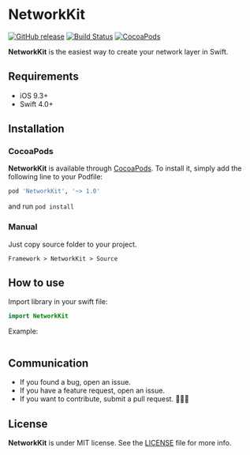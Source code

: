 # NetworkKit

[![GitHub release](https://img.shields.io/github/release/limadeveloper/NetworkKit.svg)](https://github.com/limadeveloper/NetworkKit/releases)
[![Build Status](https://travis-ci.com/limadeveloper/NetworkKit.svg?branch=master)](https://travis-ci.com/limadeveloper/NetworkKit)
[![CocoaPods](https://img.shields.io/badge/Cocoa%20Pods-✓-4BC51D.svg?style=flat)](https://cocoapods.org/pods/NetworkKit)

**NetworkKit** is the easiest way to create your network layer in Swift.

## Requirements

- iOS 9.3+
- Swift 4.0+

## Installation

### CocoaPods

**NetworkKit** is available through [CocoaPods](https://cocoapods.org/pods/NetworkKit). To install
it, simply add the following line to your Podfile:

```ruby
pod 'NetworkKit', '~> 1.0'
```

and run `pod install`

### Manual

Just copy source folder to your project.

```script
Framework > NetworkKit > Source
```

## How to use

Import library in your swift file:

```Swift
import NetworkKit
```

Example:

```Swift

```

## Communication

- If you found a bug, open an issue.
- If you have a feature request, open an issue.
- If you want to contribute, submit a pull request. 👨🏻‍💻

## License

**NetworkKit** is under MIT license. See the [LICENSE](https://raw.githubusercontent.com/limadeveloper/NetworkKit/master/LICENSE) file for more info.